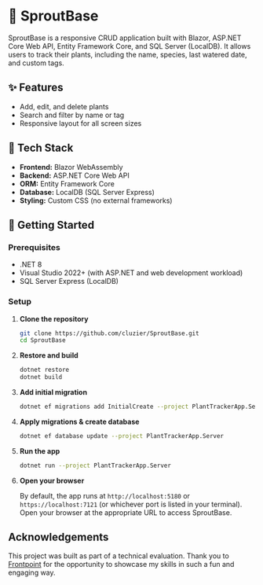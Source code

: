# 🌿 SproutBase

SproutBase is a responsive CRUD application built with Blazor, ASP.NET Core Web API, Entity Framework Core, and SQL Server (LocalDB). It allows users to track their plants, including the name, species, last watered date, and custom tags.

## ✨ Features

- Add, edit, and delete plants
- Search and filter by name or tag
- Responsive layout for all screen sizes

## 🧱 Tech Stack

- **Frontend:** Blazor WebAssembly
- **Backend:** ASP.NET Core Web API
- **ORM:** Entity Framework Core
- **Database:** LocalDB (SQL Server Express)
- **Styling:** Custom CSS (no external frameworks)

## 🚀 Getting Started

### Prerequisites

- .NET 8
- Visual Studio 2022+ (with ASP.NET and web development workload)
- SQL Server Express (LocalDB)

### Setup

1. **Clone the repository**

    ```bash
    git clone https://github.com/cluzier/SproutBase.git
    cd SproutBase
    ```

2. **Restore and build**

    ```bash
    dotnet restore
    dotnet build
    ```

3. **Add initial migration**

    ```bash
    dotnet ef migrations add InitialCreate --project PlantTrackerApp.Server
    ```

4. **Apply migrations & create database**

    ```bash
    dotnet ef database update --project PlantTrackerApp.Server
    ```

5. **Run the app**

    ```bash
    dotnet run --project PlantTrackerApp.Server
    ```

6. **Open your browser**

    By default, the app runs at `http://localhost:5180` or `https://localhost:7121` (or whichever port is listed in your terminal). Open your browser at the appropriate URL to access SproutBase.

## Acknowledgements

This project was built as part of a technical evaluation. Thank you to [Frontpoint](https://www.frontpointsecurity.com/) for the opportunity to showcase my skills in such a fun and engaging way.


